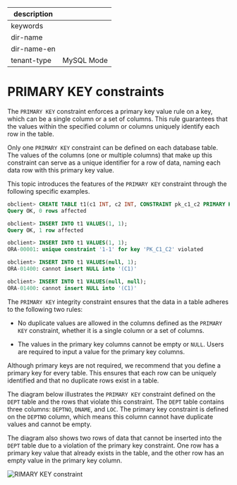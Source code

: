 |description||
|---|---|
|keywords||
|dir-name||
|dir-name-en||
|tenant-type|MySQL Mode|

# PRIMARY KEY constraints

The `PRIMARY KEY` constraint enforces a primary key value rule on a key, which can be a single column or a set of columns. This rule guarantees that the values within the specified column or columns uniquely identify each row in the table.

Only one `PRIMARY KEY` constraint can be defined on each database table. The values of the columns (one or multiple columns) that make up this constraint can serve as a unique identifier for a row of data, naming each data row with this primary key value.

This topic introduces the features of the `PRIMARY KEY` constraint through the following specific examples.

```sql
obclient> CREATE TABLE t1(c1 INT, c2 INT, CONSTRAINT pk_c1_c2 PRIMARY KEY(c1, c2));
Query OK, 0 rows affected

obclient> INSERT INTO t1 VALUES(1, 1);
Query OK, 1 row affected

obclient> INSERT INTO t1 VALUES(1, 1);
ORA-00001: unique constraint '1-1' for key 'PK_C1_C2' violated

obclient> INSERT INTO t1 VALUES(null, 1);
ORA-01400: cannot insert NULL into '(C1)'

obclient> INSERT INTO t1 VALUES(null, null);
ORA-01400: cannot insert NULL into '(C1)'
```

The `PRIMARY KEY` integrity constraint ensures that the data in a table adheres to the following two rules:

* No duplicate values are allowed in the columns defined as the `PRIMARY KEY` constraint, whether it is a single column or a set of columns.

* The values in the primary key columns cannot be empty or `NULL`. Users are required to input a value for the primary key columns.

Although primary keys are not required, we recommend that you define a primary key for every table. This ensures that each row can be uniquely identified and that no duplicate rows exist in a table.

The diagram below illustrates the `PRIMARY KEY` constraint defined on the `DEPT` table and the rows that violate this constraint. The `DEPT` table contains three columns: `DEPTNO`, `DNAME`, and `LOC`. The primary key constraint is defined on the `DEPTNO` column, which means this column cannot have duplicate values and cannot be empty.

The diagram also shows two rows of data that cannot be inserted into the `DEPT` table due to a violation of the primary key constraint. One row has a primary key value that already exists in the table, and the other row has an empty value in the primary key column.

![RIMARY KEY constraint](https://obbusiness-private.oss-cn-shanghai.aliyuncs.com/doc/img/observer-enterprise/V4.1.0/EN_US/7.reference/300.database-object-management/UNIQUE-KEY-2.png)